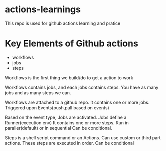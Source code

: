 # actions-learnings
This repo is used for github actions learning and pratice

# Key Elements of Github actions
 - workflows
 - jobs
 - steps

Workflows is the first thing we build/do to get a action to work

Workflows contains jobs, and each jobs contains steps.
You have as many jobs and as many steps we can.

Workflows are attached to a github repo.
It contains one or more jobs.
Triggered upon Events(push,pull based on events)

Based on the event type, Jobs are activated.
Jobs define a Runner(execution env)
It contains one or more steps.
Run in paraller(default) or in sequential
Can be conditional.

Steps is a shell script command or an Actions.
Can use custom or third part actions.
These steps are executed in order.
Can be conditional
